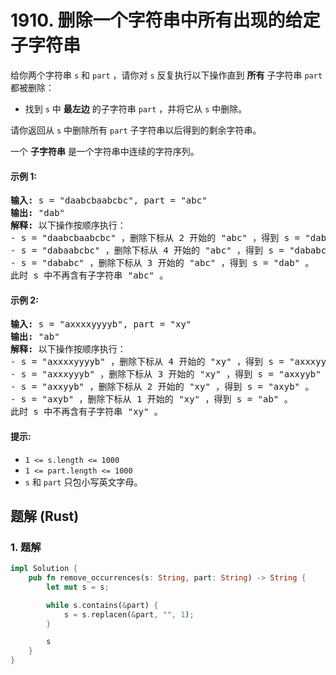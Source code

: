 # 1910. 删除一个字符串中所有出现的给定子字符串
给你两个字符串 `s` 和 `part` ，请你对 `s` 反复执行以下操作直到 **所有** 子字符串 `part` 都被删除：
* 找到 `s` 中 **最左边** 的子字符串 `part` ，并将它从 `s` 中删除。

请你返回从 `s` 中删除所有 `part` 子字符串以后得到的剩余字符串。

一个 **子字符串** 是一个字符串中连续的字符序列。

#### 示例 1:
<pre>
<strong>输入:</strong> s = "daabcbaabcbc", part = "abc"
<strong>输出:</strong> "dab"
<strong>解释:</strong> 以下操作按顺序执行：
- s = "daabcbaabcbc" ，删除下标从 2 开始的 "abc" ，得到 s = "dabaabcbc" 。
- s = "dabaabcbc" ，删除下标从 4 开始的 "abc" ，得到 s = "dababc" 。
- s = "dababc" ，删除下标从 3 开始的 "abc" ，得到 s = "dab" 。
此时 s 中不再含有子字符串 "abc" 。
</pre>

#### 示例 2:
<pre>
<strong>输入:</strong> s = "axxxxyyyyb", part = "xy"
<strong>输出:</strong> "ab"
<strong>解释:</strong> 以下操作按顺序执行：
- s = "axxxxyyyyb" ，删除下标从 4 开始的 "xy" ，得到 s = "axxxyyyb" 。
- s = "axxxyyyb" ，删除下标从 3 开始的 "xy" ，得到 s = "axxyyb" 。
- s = "axxyyb" ，删除下标从 2 开始的 "xy" ，得到 s = "axyb" 。
- s = "axyb" ，删除下标从 1 开始的 "xy" ，得到 s = "ab" 。
此时 s 中不再含有子字符串 "xy" 。
</pre>

#### 提示:
* `1 <= s.length <= 1000`
* `1 <= part.length <= 1000`
* `s` 和 `part` 只包小写英文字母。

## 题解 (Rust)

### 1. 题解
```Rust
impl Solution {
    pub fn remove_occurrences(s: String, part: String) -> String {
        let mut s = s;

        while s.contains(&part) {
            s = s.replacen(&part, "", 1);
        }

        s
    }
}
```
